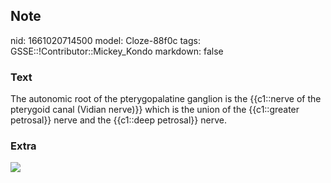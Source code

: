 ## Note
nid: 1661020714500
model: Cloze-88f0c
tags: GSSE::!Contributor::Mickey_Kondo
markdown: false

### Text
The autonomic root of the pterygopalatine ganglion is the {{c1::nerve of the pterygoid canal (Vidian nerve)}} which is the union of the {{c1::greater petrosal}} nerve and the {{c1::deep petrosal}} nerve.

### Extra
<img src="connections-of-pterygopalatine-ganglion.png">
